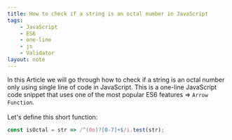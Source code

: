 ```yaml
---
title: How to check if a string is an octal number in JavaScript
tags:
    - JavaScript
    - ES6
    - one-line
    - js
    - Validator
layout: note
---
```




In this Article we will go through how to check if a string is an octal number only using single line of code in JavaScript.
This is a one-line JavaScript code snippet that uses one of the most popular ES6 features => `Arrow Function`.
<br/>
<br/>
Let's define this short function:

```js {.wrap}
const isOctal = str => /^(0o)?[0-7]+$/i.test(str);
```